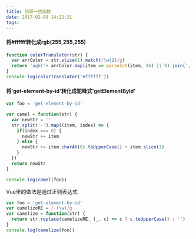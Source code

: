 ```yaml
---
title: 记录一些函数
date: 2017-02-09 14:22:31
tags:
---
```

#### 将#ffffff转化成rgb(255,255,255)
``` javascript
function colorTranslator(str) {
  var arrColor = str.slice(1).match(/\w{2}/g)
  return 'agb('+ arrColor.map(item => parseInt(item, 16) || 0).join(',') +')'
}
console.log(colorTranslator('#ffffff'))
```
<!-- more -->

#### 将'get-element-by-id'转化成驼峰式'getElementById'
``` javascript
var foo = 'get-element-by-id'

var camel = function(str) {
  var newStr = ''
  str.split('-').map((item, index) => {
    if(index === 0) {
      newStr += item
    } else {
      newStr += item.charAt(0).toUpperCase() + item.slice(1)
    }
  })
  return newStr
}

console.log(camel(foo))
```
Vue里的做法是通过正则表达式
``` javascript
var foo = 'get-element-by-id'
var camelizeRE = /-(\w)/g
var camelize = function(str) {
  return str.replace(camelizeRE, (_, c) => c ? c.toUpperCase() : '')
}
console.log(camelize(foo))
```
